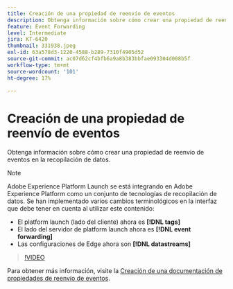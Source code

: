 ```yaml
---
title: Creación de una propiedad de reenvío de eventos
description: Obtenga información sobre cómo crear una propiedad de reenvío de eventos en la recopilación de datos.
feature: Event Forwarding
level: Intermediate
jira: KT-6420
thumbnail: 331938.jpeg
exl-id: 63a578d3-1220-4588-b289-7310f4905d52
source-git-commit: ac07d62cf4bfb6a9a8b383bbfae093304d008b5f
workflow-type: tm+mt
source-wordcount: '101'
ht-degree: 17%

---
```


# Creación de una propiedad de reenvío de eventos

Obtenga información sobre cómo crear una propiedad de reenvío de eventos en la recopilación de datos.

>[!NOTE]
>
>Adobe Experience Platform Launch se está integrando en Adobe Experience Platform como un conjunto de tecnologías de recopilación de datos. Se han implementado varios cambios terminológicos en la interfaz que debe tener en cuenta al utilizar este contenido:
>
> * El platform launch (lado del cliente) ahora es **[!DNL tags]**
> * El lado del servidor de platform launch ahora es **[!DNL event forwarding]**
> * Las configuraciones de Edge ahora son **[!DNL datastreams]**

>[!VIDEO](https://video.tv.adobe.com/v/331938?quality=12&learn=on)

Para obtener más información, visite la [Creación de una documentación de propiedades de reenvío de eventos](https://experienceleague.adobe.com/docs/experience-platform/tags/event-forwarding/getting-started.html#create-an-event-forwarding-property).